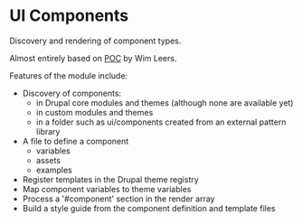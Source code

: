UI Components
=============
Discovery and rendering of component types.

Almost entirely based on [POC](https://www.drupal.org/files/issues/component_PoC-individual_commits-2702061-2-do-not-test.patch) by Wim Leers.

Features of the module include:

* Discovery of components:
  * in Drupal core modules and themes (although none are available yet)
  * in custom modules and themes
  * in a folder such as ui/components created from an external pattern library
* A file to define a component
  * variables
  * assets
  * examples
* Register templates in the Drupal theme registry
* Map component variables to theme variables
* Process a '#component' section in the render array
* Build a style guide from the component definition and template files
